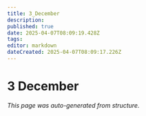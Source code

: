 ```yaml
---
title: 3_December
description: 
published: true
date: 2025-04-07T08:09:19.428Z
tags: 
editor: markdown
dateCreated: 2025-04-07T08:09:17.226Z
---
```


# 3 December

*This page was auto-generated from structure.*